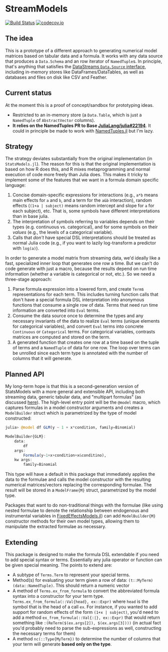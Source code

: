
# StreamModels

[![Build Status](https://travis-ci.org/kleinschmidt/StreamModels.jl.svg?branch=master)](https://travis-ci.org/kleinschmidt/StreamModels.jl)
[![codecov.io](http://codecov.io/github/kleinschmidt/StreamModels.jl/coverage.svg?branch=master)](http://codecov.io/github/kleinschmidt/StreamModels.jl?branch=master)

## The idea

This is a prototype of a different approach to generating numerical model
matrices based on tabular data and a formula.  It works with any data source
that produces a `Data.Schema` and an row iterator of `NamedTuple`s.  In
principle, that's anything that satisfies the [DataStreams `Data.Source`
interface](http://juliadata.github.io/DataStreams.jl/stable/), including
in-memory stores like DataFrames/DataTables, as well as databases and files on
disk like CSV and Feather.  

## Current status

At the moment this is a proof of concept/sandbox for prototyping ideas.

* Restricted to an in-memory store (a `Data.Table`, which is just a `NamedTuple`
  of `AbstractVector` columns).
* **It relies on the NamedTuples PR to Base
  [JuliaLang/julia#22194](https://github.com/JuliaLang/julia/pull/22194)**.  It
  could in principle be made to work with
  [NamedTuples.jl](https://github.com/blackrock/NamedTuples.jl) but I'm lazy.

## Strategy

The strategy deviates substantially from the original implementation (in
`StatsModels.jl`).  The reason for this is that the original implementation is
based on how R does this, and R mixes metaprogramming and normal execution of
code more freely than Julia does.  This makes it tricky to implement some of the
features that we want in a formula domain specific language:

1. Concise domain-specific expressions for interactions (e.g., `a*b` means main
   effects for `a` and `b`, and a term for the `a&b` interaction), random
   effects (`(1+a | subject)` means random intercept and slope for `a` for each
   subject), etc.  That is, some symbols have different interpretations than in
   base julia.
2. The interpretation of symbols referring to variables depends on their types
   (e.g. continuous vs. categorical), and for some symbols on their _values_
   (e.g., the levels of a categorical variable).
3. Calls that _don't_ have special DSL interpretations should be treated as
   normal Julia code (e.g., if you want to lazily log-transform a predictor with
   `log(a)`).

In order to generate a model matrix from streaming data, we'd ideally like a
fast, specialized inner loop that generates one row a time.  But we can't do
code generate with just a macro, because the results depend on run time
information (whether a variable is categorical or not, etc.).  So we need a
three-stage approach:

1. Parse formula expression into a lowered form, and create `Term`s
   representations for each term.  This includes turning function calls that
   don't have a special formula DSL interpretation into anonymous functions that
   consume a single row of data.  Terms that need run time information are
   converted into `Eval` terms.
2. Consume the data source once to determine the types and any necessary
   invariants of the data to realize `Eval` terms (unique elements for
   categorical variables), and convert `Eval` terms into concrete `Continuous`
   or `Categorical` terms.  For categorical variables, contrasts matrices are
   computed and stored on the term.
3. A generated function that creates one row at a time based on the tuple of
   terms and a `NamedTuple` of data for one row.  The loop over terms can be
   unrolled since each term type is annotated with the number of columns that it
   will generate.

## Planned API

My long-term hope is that this is a second-generation version of StatsModels
with a more general and extensible API, including both streaming data, generic
tabular data, and "multipart formulas" (as discussed
[here](https://github.com/JuliaStats/StatsModels.jl/issues/21)).  The high-level
entry point will be the `@model` macro, which captures formulas in a model
constructor arguments and creates a `ModelBuilder` struct which is parametrized
by the type of model constructed:

```julia
julia> @model df GLM(y ~ 1 + x*condition, family=Binomial)

ModelBuilder{GLM}:
    data:
        df
    args:
        Formula(y~1+x+condition+x&conditino),
    kw args:
        family=Binomial
```

This type will have a default in this package that immediately applies the data
to the formulae and calls the model constructor with the resulting numerical
matrices/vectors replacing the corresponding formulae.  The result will be
stored in a `ModelFrame{M}` struct, parametrized by the model type.

Packages that want to do non-traditional things with the formulae (like using
nested formulae to denote the relationship between endogenous and instrumental
variables in
[FixedEffectsModels.jl](https://github.com/matthieugomez/FixedEffectModels.jl))
can add `ModelBuilder{M}` constructor methods for their own model types,
allowing them to manipulate the extracted formulae as necessary.

## Extending

This package is designed to make the formula DSL extendable if you need to add
special syntax or terms.  Essentially any julia operator or function can be
given special meaning.  The points to extend are:

* A subtype of `Terms.Term` to represent your special terms.
* Method(s) for evaluating your term given a row of data:
  `(t::MyTerm)(data::NamedTuple)`.  This should return a numeric vector
* A method of `Terms.ex_from_formula` to convert the abbreviated formula syntax
  into a constructor for your term type.  `Terms.ex_from_formula(::Val{head},
  ex::Expr)` where `head` is the symbol that is the head of a call `ex`.  For
  instance, if you wanted to add support for random effects of the form 
  `(1+x | subject)`, you'd need to add a method `ex_from_formula(::Val{:|}, ex::Expr)`
  that would return something like `:(ReTerm($(ex.args[2]), $(ex.args[3])))` (in
  actual fact you'd probably need to parse the sub-expressions as well,
  constructing the necessary terms for them)
* A method `nc(::Type{MyTerm})` to determine the number of columns that your
  term will generate **based only on the type**.
